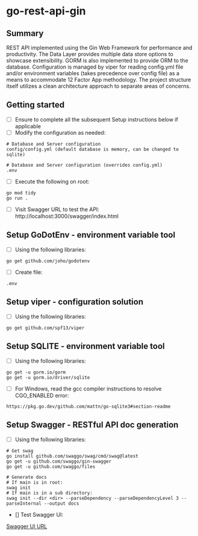 # go-rest-api-gin

## Summary

REST API implemented using the Gin Web Framework for performance and productivity. The Data Layer provides multiple data store options to showcase extensibility. GORM is also implemented to provide ORM to the database.
Configuration is managed by viper for reading config.yml file and/or environment variables (takes precedence over config file) as a means to accommodate 12 Factor App methodology. The project structure itself utilizes a clean architecture approach to separate areas of concerns. 

## Getting started

- [ ] Ensure to complete all the subsequent Setup instructions below if applicable
- [ ] Modify the configuration as needed:

```
# Database and Server configuration
config/config.yml (default database is memory, can be changed to sqlite)

# Database and Server configuration (overrides config.yml)
.env
```
- [ ] Execute the following on root:

```
go mod tidy
go run .
```
- [ ] Visit Swagger URL to test the API: http://localhost:3000/swagger/index.html


## Setup GoDotEnv - environment variable tool

- [ ] Using the following libraries:

```
go get github.com/joho/godotenv
```

- [ ] Create file:
```
.env
```

## Setup viper - configuration solution

- [ ] Using the following libraries:

```
go get github.com/spf13/viper
```

## Setup SQLITE - environment variable tool

- [ ] Using the following libraries:

```
go get -u gorm.io/gorm
go get -u gorm.io/driver/sqlite

```

- [ ] For Windows, read the gcc compiler instructions to resolve CGO_ENABLED error:
```
https://pkg.go.dev/github.com/mattn/go-sqlite3#section-readme
```

## Setup Swagger - RESTful API doc generation

- [ ] Using the following libraries:

```
# Get swag
go install github.com/swaggo/swag/cmd/swag@latest
go get -u github.com/swaggo/gin-swagger
go get -u github.com/swaggo/files

# Generate docs
# If main is in root:
swag init 
# If main is in a sub directory:
swag init --dir <dir> --parseDependency --parseDependencyLevel 3 --parseInternal --output docs
```
- [] Test Swagger UI:

[Swagger UI URL](http://localhost:3000/swagger/index.html)


